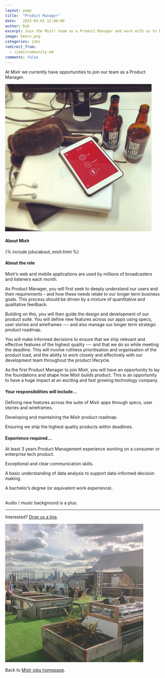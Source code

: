 ```yaml
---
layout: page
title:  "Product Manager"
date:   2015-03-01 12:00:00
author: Rob
excerpt: Join the Mixlr team as a Product Manager and work with us to build the world's biggest audio broadcasting platform.
image: beers.png
categories: jobs
redirect_from:
  - /jobs/community.md
comments: false
---
```


At Mixlr we currently have opportunities to join our team as a Product Manager.

<style>img[src$="beers.png"] { float:right;margin:30px;width:250px }</style>
![Mixlr office beers](/images/beers.png)

#### About Mixlr

{% include jobs/about_mixlr.html %}

#### About the role

Mixlr’s web and mobile applications are used by millions of broadcasters and listeners each month.

As Product Manager, you will first seek to deeply understand our users and their requirements - and how these needs relate to our longer term business goals. This process should be driven by a mixture of quantitative and qualitative feedback.

Building on this, you will then guide the design and development of our product suite. You will define new features across our apps using specs, user stories and wireframes --- and also manage our longer term strategic product roadmap.

You will make informed decisions to ensure that we ship relevant and effective features of the highest quality --- and that we do so while meeting the deadline. This will involve ruthless prioritisation and organisation of the product load, and the ability to work closely and effectively with our development team throughout the product lifecycle.

As the first Product Manager to join Mixlr, you will have an opportunity to lay the foundations and shape how Mixlr builds product. This is an opportunity to have a huge impact at an exciting and fast growing technology company.

#### Your responsibilities will include...

Defining new features across the suite of Mixlr apps through specs, user stories and wireframes.

Developing and maintaining the Mixlr product roadmap.

Ensuring we ship the highest quality products within deadlines.

#### Experience required...

At least 3 years Product Management experience working on a consumer or enterprise tech product.

Exceptional and clear communication skills.

A basic understanding of data analysis to support data-informed decision making.

A bachelor’s degree (or equivalent work experience).

<br/>
Audio / music background is a plus.

---

Interested? [Drop us a line](/contact).

![Netil360 roof terrace](/images/netil360.png)

Back to [Mixlr jobs homepage](/jobs).


